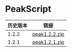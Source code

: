 
# PeakScript

历史版本|链接
-|-
1.2.2|[peak1.2.2.zip](https://jenocn.github.io/peak/peak1.2.2.zip)
1.2.1|[peak1.2.1.zip](https://jenocn.github.io/peak/peak1.2.1.zip)
